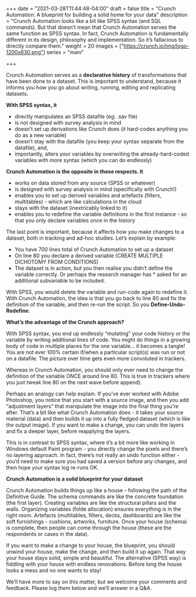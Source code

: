 +++
date = "2021-03-28T11:44:48-04:00"
draft = false
title = "Crunch Automation: A blueprint for building a solid home for your data"
description = "Crunch Automation looks like a bit like SPSS syntax (and SQL commands). But that doesn’t mean that Crunch Automation serves the same function as SPSS syntax. In fact, Crunch Automation is fundamentally different in its design, philosophy and implementation. So it’s fallacious to directly compare them."
weight = 20
images = ["https://crunch.io/img/logo-1200x630.png"]
series = "main"

+++

Crunch Automation serves as a **declarative history** of transformations that have been done to a dataset. This is important to understand, because it informs you how you go about writing, running, editing and replicating datasets.

**With SPSS syntax, it**

* directly manipulates an SPSS datafile (eg: .sav file)
* is not designed with survey analysis in mind
* doesn’t set up derivations like Crunch does (it hard-codes anything you do as a new variable)
* doesn’t stay with the datafile (you keep your syntax separate from the datafile), and,
* importantly, alters your variables by overwriting the already-hard-coded variables with more syntax (which you can do endlessly)

**Crunch Automation is the opposite in these respects. It**

* works on data stored from any source (SPSS or whatever)
* is designed with survey analysis in mind (specifically with Crunch!)
* enables you to set up derived variables and artefacts (filters, multitables) - which are like calculations in the cloud
* stays with the dataset (inextricably linked to it)
* enables you to redefine the variable definitions in the first instance - so that you only declare variables once in the history

The last point is important, because it affects how you make changes to a dataset, both in tracking and ad-hoc studies. Let’s explain by example:

* You have 700 lines total of Crunch Automation to set up a dataset
* On line 80 you declare a derived variable (CREATE MULTIPLE DICHOTOMY FROM CONDITIONS)
* The dataset is in action, but you then realise you didn’t define the variable correctly. Or perhaps the research manager has *  asked for an additional subvariable to be included.

With SPSS, you would delete the variable and run-code again to redefine it. With Crunch Automation, the idea is that you go back to line 80 and fix the definition of the variable, and then re-run the script. So you **Define-Undo-Redefine**.

**What’s the advantage of the Crunch approach?**

With SPSS syntax, you end up endlessly “mutating” your code history or the variable by writing additional lines of code. You might do things in a growing body of code in multiple places for the one variable… it becomes a tangle! You are not ever 100% certain if/when a particular script(s) was run or not on a datafile. The picture over time gets even more convoluted in trackers.

Whereas in Crunch Automation, you should only ever need to change the definition of the variable ONCE around line 80. This is true in trackers where you just tweak line 80 on the next wave before append).

Perhaps an analogy can help explain. If you’ve ever worked with Adobe Photoshop, you notice that you start with a source image, and then you add “adjustment layers” that manipulate the image into the final thing you’re after. That’s a bit like what Crunch Automation does - it takes your source material (data) and then builds it up into a fully fledged dataset (which is like the output image). If you want to make a change, you can undo the layers and fix a deeper layer, before reapplying the layers.

This is in contrast to SPSS syntax, where it’s a bit more like working in Windows default Paint program - you directly change the pixels and there’s no layering approach. In fact, there’s not really an undo function either - you’d need to make sure you had saved a version before any changes, and then hope your syntax log re-runs OK.

**Crunch Automation is a solid blueprint for your dataset**

Crunch Automation builds things up like a house - following the path of the Definitive Guide.
The schema commands are like the concrete foundation (the first layer). Creating variables are like the structural pillars and the walls. Organizing variables (folde allocation) ensures everything is in the right room. Artefacts (multitables, filters, decks, dashboards) are like the soft furnishings - cushions, artworks, furniture. Once your house (schema) is complete, then people can come through the house (these are the respondents or cases in the data).

If you want to make a change to your house, the blueprint, you should unwind your house, make the change, and then build it up again. That way your house stays solid, simple and beautiful. The alternative (SPSS way) is fiddling with your house with endless renovations. Before long the house looks a mess and no one wants to stay!

We’ll have more to say on this matter, but we welcome your comments and feedback. Please log them below and we’ll answer in a Q&A.

